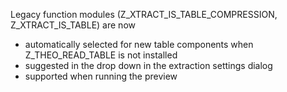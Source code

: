 Legacy function modules (Z_XTRACT_IS_TABLE_COMPRESSION, Z_XTRACT_IS_TABLE) are now
- automatically selected for new table components when Z_THEO_READ_TABLE is not installed
- suggested in the drop down in the extraction settings dialog
- supported when running the preview
